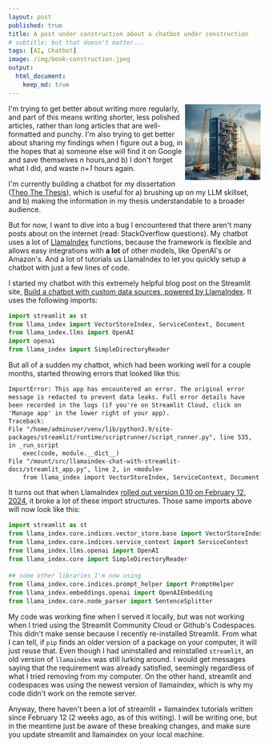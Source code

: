 ```yaml
---
layout: post
published: true
title: A post under construction about a chatbot under construction
# subtitle: but that doesn't matter...
tags: [AI, Chatbot]
image: /img/book-construction.jpeg
output:
  html_document:
    keep_md: true
---
```


<img align="right" src="/img/book-construction.jpeg" alt="A book being built with construction equipment" style="width:30%">

I'm trying to get better about writing more regularly, and part of this means writing shorter, less polished articles, rather than long articles that are well-formatted and punchy. I'm also trying to get better about sharing my findings when I figure out a bug, in the hopes that a) someone else will find it on Google and save themselves *n* hours,and b) I don't forget what I did, and waste *n+1* hours again.

I'm currently building a chatbot for my dissertation ([Theo The Thesis](https://theo-the-thesis.streamlit.app/)), which is useful for a) brushing up on my LLM skillset, and b) making the information in my thesis understandable to a broader audience.

But for now, I want to dive into a bug I encountered that there aren't many posts about on the internet (read: StackOverflow questions). My chatbot uses a lot of [LlamaIndex](https://docs.llamaindex.ai/en/stable/) functions, because the framework is flexible and allows easy integrations with **a lot** of other models, like OpenAI's or Amazon's. And a lot of tutorials us LlamaIndex to let you quickly setup a chatbot with just a few lines of code.

I started my chatbot with this extremely helpful blog post on the Streamlit site, [Build a chatbot with custom data sources, powered by LlamaIndex](https://blog.streamlit.io/build-a-chatbot-with-custom-data-sources-powered-by-llamaindex/). It uses the following imports:

```python
import streamlit as st
from llama_index import VectorStoreIndex, ServiceContext, Document
from llama_index.llms import OpenAI
import openai
from llama_index import SimpleDirectoryReader
```
But all of a sudden my chatbot, which had been working well for a couple months, started throwing errors that looked like this:
```
ImportError: This app has encountered an error. The original error message is redacted to prevent data leaks. Full error details have been recorded in the logs (if you're on Streamlit Cloud, click on 'Manage app' in the lower right of your app).
Traceback:
File "/home/adminuser/venv/lib/python3.9/site-packages/streamlit/runtime/scriptrunner/script_runner.py", line 535, in _run_script
    exec(code, module.__dict__)
File "/mount/src/llamaindex-chat-with-streamlit-docs/streamlit_app.py", line 2, in <module>
    from llama_index import VectorStoreIndex, ServiceContext, Document
``` 

It turns out that when LlamaIndex [rolled out version 0.10 on February 12, 2024](https://blog.llamaindex.ai/llamaindex-v0-10-838e735948f8), it broke a lot of these import structures. Those same imports above will now look like this:

```python
import streamlit as st
from llama_index.core.indices.vector_store.base import VectorStoreIndex
from llama_index.core.indices.service_context import ServiceContext
from llama_index.llms.openai import OpenAI
from llama_index.core import SimpleDirectoryReader

## some other libraries I'm now using
from llama_index.core.indices.prompt_helper import PromptHelper
from llama_index.embeddings.openai import OpenAIEmbedding
from llama_index.core.node_parser import SentenceSplitter
```
My code was working fine when I served it locally, but was not working when I tried using the Streamlit Community Cloud or 
Github's Codespaces. This didn't make sense because I recently re-installed Streamlit. From what I can tell, if `pip` finds an older version of a package on your computer, it will just reuse that. Even though I had uninstalled and reinstalled `streamlit`, an old version of `llamaindex` was still lurking around. I would get messages saying that the requirement was already satisfied, seemingly regardless of what I tried removing from my computer. On the other hand, streamlit and codespaces was using the newest version of llamaindex, which is why my code didn't work on the remote server.

Anyway, there haven't been a lot of streamlit + llamaindex tutorials written since February 12 (2 weeks ago, as of this writing). I will be writing one, but in the meantime just be aware of these breaking changes, and make sure you update streamlit and llamaindex on your local machine.